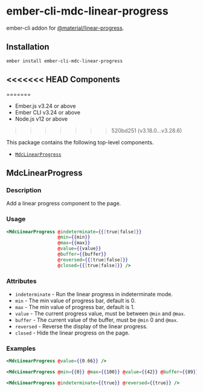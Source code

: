 ember-cli-mdc-linear-progress
=============================

ember-cli addon for [@material/linear-progress](https://github.com/material-components/material-components-web/tree/master/packages/mdc-linear-progress).

Installation
------------

    ember install ember-cli-mdc-linear-progress

<<<<<<< HEAD
Components
-------------
=======
* Ember.js v3.24 or above
* Ember CLI v3.24 or above
* Node.js v12 or above
>>>>>>> 520bd251 (v3.18.0...v3.28.6)

This package contains the following top-level components.

* [`MdcLinearProgress`](#MdcLinearProgress)

MdcLinearProgress
--------------------

### Description

Add a linear progress component to the page.

### Usage

```handlebars
<MdcLinearProgress @indeterminate={{[true|false]}}
                   @min={{min}}
                   @max={{max}}   
                   @value={{value}}
                   @buffer={{buffer}}
                   @reversed={{[true|false]}}
                   @closed={{[true|false]}} />
```

### Attributes

* `indeterminate` - Run the linear progress in indeterminate mode.
* `min` - The min value of progress bar, default is 0.
* `max` - The min value of progress bar, default is 1.
* `value` - The current progress value, must be between `@min` and `@max`.
* `buffer` - The current value of the buffer, must be `@min` 0 and `@max`.
* `reversed` - Reverse the display of the linear progress.
* `closed` - Hide the linear progress on the page.

### Examples

```handlebars
<MdcLinearProgress @value={{0.66}} />

<MdcLinearProgress @min={{0}} @max={{100}} @value={{42}} @buffer={{89}} />

<MdcLinearProgress @indeterminate={{true}} @reversed={{true}} />
```

